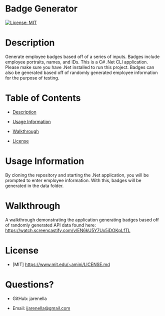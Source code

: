 # Badge Generator

[![License: MIT](https://img.shields.io/badge/License-MIT-yellow.svg)](https://opensource.org/licenses/MIT)

# Description

Generate employee badges based off of a series of inputs. Badges include employee portraits, names, and IDs. This is a C# .Net CLI application. Please make sure you have .Net installed to run this project. Badges can also be generated based off of randomly generated employee information for the purpose of testing.

# Table of Contents

- [Description](#Description)

- [Usage Information](#Usage-Information)

- [Walkthrough](#Walkthrough)

- [License](#License)

# Usage Information

By cloning the repository and starting the .Net application, you will be prompted to enter employee information. With this, badges will be generated in the data folder.

# Walkthrough

A walkthrough demonstrating the application generating badges based off of randomly generated API data found here:
https://watch.screencastify.com/v/EN6kU5Y7Ux5iDOKpLfTL

# License
    
- [MIT] https://www.mit.edu/~amini/LICENSE.md


# Questions?

- GitHub: jarenella

- Email: ijarenella@gmail.com